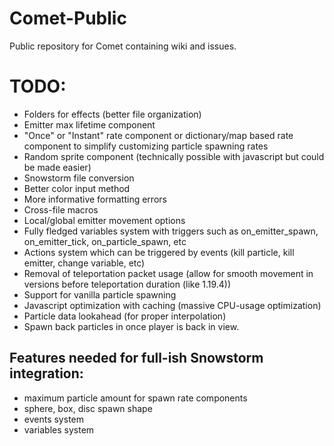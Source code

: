 # Comet-Public
Public repository for Comet containing wiki and issues.

# TODO:
- Folders for effects (better file organization)
- Emitter max lifetime component
- "Once" or "Instant" rate component or dictionary/map based rate component to simplify customizing particle spawning rates
- Random sprite component (technically possible with javascript but could be made easier)
- Snowstorm file conversion
- Better color input method
- More informative formatting errors
- Cross-file macros
- Local/global emitter movement options
- Fully fledged variables system with triggers such as on_emitter_spawn, on_emitter_tick, on_particle_spawn, etc
- Actions system which can be triggered by events (kill particle, kill emitter, change variable, etc)
- Removal of teleportation packet usage (allow for smooth movement in versions before teleportation duration (like 1.19.4))
- Support for vanilla particle spawning
- Javascript optimization with caching (massive CPU-usage optimization)
- Particle data lookahead (for proper interpolation)
- Spawn back particles in once player is back in view.

## Features needed for full-ish Snowstorm integration:
- maximum particle amount for spawn rate components
- sphere, box, disc spawn shape
- events system
- variables system
